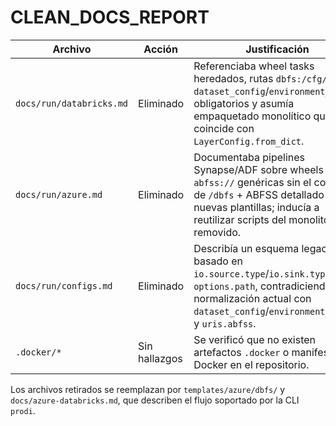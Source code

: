 # CLEAN_DOCS_REPORT

| Archivo | Acción | Justificación |
| ------- | ------ | ------------- |
| `docs/run/databricks.md` | Eliminado | Referenciaba wheel tasks heredados, rutas `dbfs:/cfg/...` sin `dataset_config`/`environment_config` obligatorios y asumía empaquetado monolítico que ya no coincide con `LayerConfig.from_dict`. |
| `docs/run/azure.md` | Eliminado | Documentaba pipelines Synapse/ADF sobre wheels y rutas `abfss://` genéricas sin el contrato de `/dbfs` + ABFSS detallado en las nuevas plantillas; inducía a reutilizar scripts del monolito removido. |
| `docs/run/configs.md` | Eliminado | Describía un esquema legacy basado en `io.source.type`/`io.sink.type` y `options.path`, contradiciendo la normalización actual con `dataset_config`/`environment_config` y `uris.abfss`. |
| `.docker/*` | Sin hallazgos | Se verificó que no existen artefactos `.docker` o manifest de Docker en el repositorio. |

Los archivos retirados se reemplazan por `templates/azure/dbfs/` y
`docs/azure-databricks.md`, que describen el flujo soportado por la CLI `prodi`.
